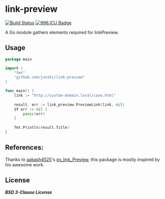# link-preview

[![Build Status](https://travis-ci.org/Junzki/link-preview.svg?branch=master)](https://travis-ci.org/Junzki/link-preview)
[![996.ICU Badge](https://img.shields.io/badge/link-996.icu-%23FF4D5B.svg?style=flat-square)](https://996.icu/#/en_US)

A Go module gathers elements required for linkPreview.

## Usage
```go
package main

import (
	"fmt"
	"github.com/junzki/link-preview"
)

func main() {
    link := "http://custom-domain.local/case.html"
    
    result, err := link_preview.PreviewLink(link, nil)
    if err != nil {
    	panic(err)
    }
    
    fmt.Println(result.Title)
}
```

## References:
Thanks to [aakash4525]'s [py_link_Preview], this package is mostly inspired by his awesome work. 


[aakash4525]: https://github.com/aakash4525
[py_link_Preview]: https://github.com/aakash4525/py_link_preview

## License
_**BSD 3-Clause License**_
